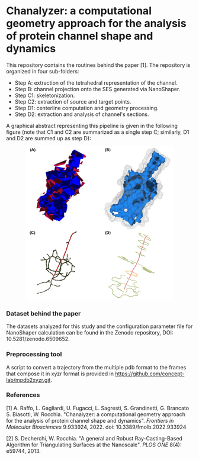 # Chanalyzer: a computational geometry approach for the analysis of protein channel shape and dynamics

This repository contains the routines behind the paper [1]. The repository is organized in four sub-folders:
- Step A:  extraction of the tetrahedral representation of the channel.
- Step B:  channel projection onto the SES generated via NanoShaper.
- Step C1: skeletonization.
- Step C2: extraction of source and target points.
- Step D1:  centerline computation and geometry processing.
- Step D2:  extraction and analysis of channel's sections.

A graphical abstract representing this pipeline is given in the following figure (note that C1 and C2 are summarized as a single step C; similarly, D1 and D2 are summed up as step D):

<p align="center">
<img src="https://github.com/rea1991/Chanalyzer/blob/a6468725c264985e9578e1e4075020e0588edba7/chanalyzer-core.png" alt="Chanalyzer-core" width="400"/>
</p>

### Dataset behind the paper
The datasets analyzed for this study and the configuration parameter file for NanoShaper calculation can be found in the Zenodo repository, DOI: 10.5281/zenodo.6509652.

### Preprocessing tool
A script to convert a trajectory from the multiple pdb format to the frames that compose it in xyzr format is provided in https://github.com/concept-lab/mpdb2xyzr.git.

### References
[1]   A. Raffo, L. Gagliardi, U. Fugacci, L. Sagresti, S. Grandinetti, G. Brancato S. Biasotti, W. Rocchia. "Chanalyzer: a computational geometry approach for the analysis of protein channel shape and dynamics". *Frontiers in Molecular Biosciences* 9:933924, 2022. doi: 10.3389/fmolb.2022.933924

[2]   S. Decherchi, W. Rocchia. "A general and Robust Ray-Casting-Based Algorithm for Triangulating Surfaces at the Nanoscale". *PLOS ONE* 8(4): e59744, 2013. 

